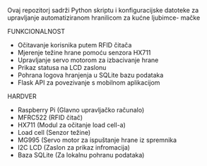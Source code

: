 Ovaj repozitorj sadrži Python skriptu i konfiguracijske datoteke za upravljanje automatiziranom hranilicom za kućne ljubimce- mačke

FUNKCIONALNOST
- Očitavanje korisnika putem RFID čitača
- Mjerenje težine hrane pomoću senzora HX711
- Upravljanje servo motorom za izbacivanje hrane
- Prikaz statusa na LCD zaslonu
- Pohrana logova hranjenja u SQLite bazu podataka
- Flask API za povezivanje s mobilnom aplikacijom

HARDVER
- Raspberry Pi (Glavno upravljačko računalo)
- MFRC522 (RFID čitač)
- HX711 (Modul za očitanje load cell-a)
- Load cell (Senzor težine)
- MG995 (Servo motor za ispuštanje hrane iz spremnika
- I2C LCD (Zaslon za prikaz infromacija)
- Baza SQLite (Za lokalnu pohranu podataka)
